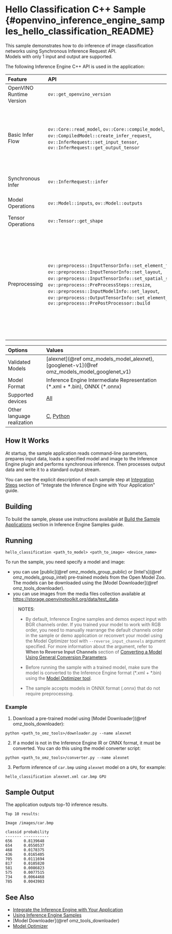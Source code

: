 # Hello Classification C++ Sample {#openvino_inference_engine_samples_hello_classification_README}

This sample demonstrates how to do inference of image classification networks using Synchronous Inference Request API.  
Models with only 1 input and output are supported.

The following Inference Engine C++ API is used in the application:

| Feature | API | Description |
| :--- | :--- | :--- |
| OpenVINO Runtime Version | `ov::get_openvino_version` | Get Openvino API version |
| Basic Infer Flow | `ov::Core::read_model`, `ov::Core::compile_model`, `ov::CompiledModel::create_infer_request`, `ov::InferRequest::set_input_tensor`, `ov::InferRequest::get_output_tensor`  | Common API to do inference: reading and compile model, create infer request, configure input and output tensors |
| Synchronous Infer | `ov::InferRequest::infer` | Do synchronous inference |
| Model Operations | `ov::Model::inputs`, `ov::Model::outputs` | Get inputs and outputs of a model |
| Tensor Operations | `ov::Tensor::get_shape` | Get a tensor shape |
| Preprocessing | `ov::preprocess::InputTensorInfo::set_element_type`, `ov::preprocess::InputTensorInfo::set_layout`, `ov::preprocess::InputTensorInfo::set_spatial_static_shape`, `ov::preprocess::PreProcessSteps::resize`, `ov::preprocess::InputModelInfo::set_layout`, `ov::preprocess::OutputTensorInfo::set_element_type`, `ov::preprocess::PrePostProcessor::build` | Set image of the original size as input for a model with other input size. Resize and layout conversions will be performed automatically by the corresponding plugin just before inference |

| Options | Values |
| :--- | :--- |
| Validated Models | [alexnet](@ref omz_models_model_alexnet), [googlenet-v1](@ref omz_models_model_googlenet_v1) |
| Model Format | Inference Engine Intermediate Representation (\*.xml + \*.bin), ONNX (\*.onnx) |
| Supported devices | [All](../../../docs/IE_DG/supported_plugins/Supported_Devices.md) |
| Other language realization | [C](../../../samples/c/hello_classification/README.md), [Python](../../../samples/python/hello_classification/README.md) |

## How It Works

At startup, the sample application reads command-line parameters, prepares input data, loads a specified model and image to the Inference Engine plugin and performs synchronous inference. Then processes output data and write it to a standard output stream.

You can see the explicit description of
each sample step at [Integration Steps](../../../docs/IE_DG/Integrate_with_customer_application_new_API.md) section of "Integrate the Inference Engine with Your Application" guide.

## Building

To build the sample, please use instructions available at [Build the Sample Applications](../../../docs/IE_DG/Samples_Overview.md) section in Inference Engine Samples guide.

## Running

```
hello_classification <path_to_model> <path_to_image> <device_name>
```

To run the sample, you need specify a model and image:

- you can use [public](@ref omz_models_group_public) or [Intel's](@ref omz_models_group_intel) pre-trained models from the Open Model Zoo. The models can be downloaded using the [Model Downloader](@ref omz_tools_downloader).
- you can use images from the media files collection available at https://storage.openvinotoolkit.org/data/test_data.

> **NOTES**:
>
> - By default, Inference Engine samples and demos expect input with BGR channels order. If you trained your model to work with RGB order, you need to manually rearrange the default channels order in the sample or demo application or reconvert your model using the Model Optimizer tool with `--reverse_input_channels` argument specified. For more information about the argument, refer to **When to Reverse Input Channels** section of [Converting a Model Using General Conversion Parameters](../../../docs/MO_DG/prepare_model/convert_model/Converting_Model_General.md).
>
> - Before running the sample with a trained model, make sure the model is converted to the Inference Engine format (\*.xml + \*.bin) using the [Model Optimizer tool](../../../docs/MO_DG/Deep_Learning_Model_Optimizer_DevGuide.md).
>
> - The sample accepts models in ONNX format (.onnx) that do not require preprocessing.

### Example
1. Download a pre-trained model using [Model Downloader](@ref omz_tools_downloader):
```
python <path_to_omz_tools>/downloader.py --name alexnet
```

2. If a model is not in the Inference Engine IR or ONNX format, it must be converted. You can do this using the model converter script:

```
python <path_to_omz_tools>/converter.py --name alexnet
```

3. Perform inference of `car.bmp` using `alexnet` model on a `GPU`, for example:

```
hello_classification alexnet.xml car.bmp GPU
```

## Sample Output

The application outputs top-10 inference results.

```
Top 10 results:

Image /images/car.bmp

classid probability
------- -----------
656     0.8139648
654     0.0550537
468     0.0178375
436     0.0165405
705     0.0111694
817     0.0105820
581     0.0086823
575     0.0077515
734     0.0064468
785     0.0043983
```

## See Also

- [Integrate the Inference Engine with Your Application](../../../docs/IE_DG/Integrate_with_customer_application_new_API.md)
- [Using Inference Engine Samples](../../../docs/IE_DG/Samples_Overview.md)
- [Model Downloader](@ref omz_tools_downloader)
- [Model Optimizer](../../../docs/MO_DG/Deep_Learning_Model_Optimizer_DevGuide.md)
